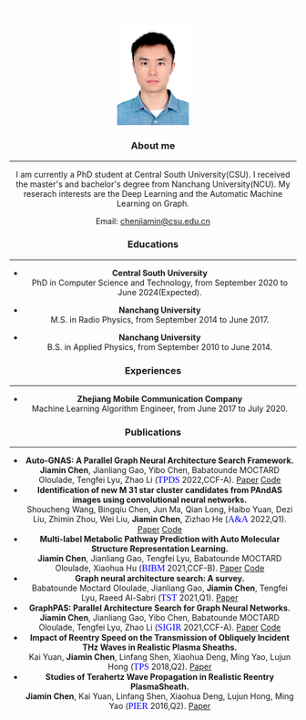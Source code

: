 ## <center> <font face="微软雅黑" color=white size=0.001>Jiamin Chen</font>
</center><div align=center> <img src="pic/photo.jpg" height="25%" width="25%"/>


### About me
***
I am currently a PhD student at Central South University(CSU). I received the master's and bachelor's degree from Nanchang University(NCU). My reserach interests are the Deep Learning and the Automatic Machine Learning on Graph.

Email: chenjiamin@csu.edu.cn


### Educations
***
* **Central South University**<br>PhD in Computer Science and Technology, from September 2020 to June 2024(Expected).
  
* **Nanchang University**<br>M.S. in Radio Physics, from September 2014 to June 2017.

* **Nanchang University**<br>B.S. in Applied Physics, from September 2010 to June 2014.
  
### Experiences
***
* **Zhejiang Mobile Communication Company**<br>Machine Learning Algorithm Engineer, from June 2017 to July 2020.
   
   
### Publications
***

* **Auto-GNAS: A Parallel Graph Neural Architecture Search Framework.** <br> **Jiamin Chen**, Jianliang Gao, Yibo Chen, Babatounde MOCTARD Oloulade, Tengfei Lyu, Zhao Li (<font face="微软雅黑" color=blue size=3>TPDS</font> 2022,CCF-A). [Paper](https://ieeexplore.ieee.org/document/9714826) [Code](https://github.com/AutoMachine0/Auto-GNAS)
* **Identification of new M 31 star cluster candidates from PAndAS images using convolutional neural networks.** <br> Shoucheng Wang, Bingqiu Chen, Jun Ma, Qian Long, Haibo Yuan, Dezi Liu, Zhimin Zhou, Wei Liu, **Jiamin Chen**, Zizhao He (<font face="微软雅黑" color=blue size=3>A&A</font> 2022,Q1). [Paper](https://www.aanda.org/articles/aa/abs/2022/02/aa42169-21/aa42169-21.html) [Code](https://github.com/wscdaxia/coreCode_cnn)
* **Multi-label Metabolic Pathway Prediction with Auto Molecular Structure Representation Learning.** <br> **Jiamin Chen**, Jianliang Gao, Tengfei Lyu, Babatounde MOCTARD Oloulade, Xiaohua Hu (<font face="微软雅黑" color=blue size=3>BIBM</font> 2021,CCF-B). [Paper](https://ieeexplore.ieee.org/abstract/document/9669309) [Code](https://github.com/AutoMachine0/Auto-MSR)
* **Graph neural architecture search: A survey.** <br> Babatounde Moctard Oloulade, Jianliang Gao, **Jiamin Chen**, Tengfei Lyu, Raeed Al-Sabri (<font face="微软雅黑" color=blue size=3>TST</font> 2021,Q1). [Paper](https://ieeexplore.ieee.org/document/9645440/authors#authors)
* **GraphPAS: Parallel Architecture Search for Graph Neural Networks.** <br> **Jiamin Chen**, Jianliang Gao, Yibo Chen, Babatounde MOCTARD Oloulade, Tengfei Lyu, Zhao Li (<font face="微软雅黑" color=blue size=3>SIGIR</font> 2021,CCF-A). [Paper](https://dl.acm.org/doi/abs/10.1145/3404835.3463007) [Code](https://gitee.com/ncucjm/GraphPAS)
* **Impact of Reentry Speed on the Transmission of Obliquely Incident THz Waves in Realistic Plasma Sheaths.** <br> Kai Yuan, **Jiamin Chen**, Linfang Shen, Xiaohua Deng, Ming Yao, Lujun Hong (<font face="微软雅黑" color=blue size=3>TPS</font> 2018,Q2). [Paper](https://ieeexplore.ieee.org/document/8262626)
* **Studies of Terahertz Wave Propagation in Realistic Reentry PlasmaSheath.** <br> **Jiamin Chen**, Kai Yuan, Linfang Shen, Xiaohua Deng, Lujun Hong, Ming Yao (<font face="微软雅黑" color=blue size=3>PIER</font> 2016,Q2). [Paper](https://www.jpier.org/pier/pier.php?paper=16061202)
